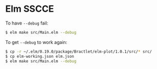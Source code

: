 # Elm SSCCE

To have `--debug` fail:

``` sh
$ elm make src/Main.elm --debug
```


To get `--debug` to work again:

``` sh
$ cp -r ~/.elm/0.19.0/package/Bractlet/elm-plot/1.0.1/src/* src/
$ cp elm-working.json elm.json
$ elm make src/Main.elm --debug
```
